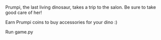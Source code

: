Prumpi, the last living dinosaur, takes a trip to the salon. Be sure to take good care of her! 

Earn Prumpi coins to buy accessories for your dino :) 

Run game.py 
